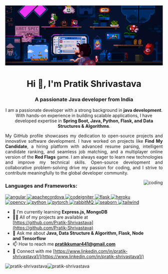 ![MasterHead](/img/banner.gif)
<h1 align="center">Hi 👋, I'm Pratik Shrivastava</h1>
<h3 align="center">A passionate Java developer from India</h3>
<p align="center">
  I am a passionate developer with a strong background in <b>java development</b>. With hands-on experience in building scalable applications, I have developed expertise in <b>Spring Boot, Java, Python, Flask, and Data Structures & Algorithms</b>.
</p>
<p align="justify">
  My GitHub profile showcases my dedication to open-source projects and innovative software development. I have worked on projects like <b>Find My Candidate</b>, a hiring platform with advanced resume parsing, intelligent candidate ranking, and seamless job matching, and a multiplayer online version of the <b>Red Flags</b> game. I am always eager to learn new technologies and improve my technical skills. Open-source development and collaborative problem-solving drive my passion for coding, and I strive to contribute meaningfully to the global developer community.

</p>


<img height="230" align="right" alt="coding" src="https://media2.giphy.com/media/MunViQ5feR29sMFVfa/giphy.gif?cid=6c09b952c7jgvpp3bgsgpsv3g2gk3sob02xw7i851m73fgfz&rid=giphy.gif&ct=s">

<h3 align="left">Languages and Frameworks:</h3>
<p align="left"> <a href="https://angular.io" target="_blank" rel="noreferrer"> <img src="https://angular.io/assets/images/logos/angular/angular.svg" alt="angular" width="40" height="40"/> </a> <a href="https://cordova.apache.org/" target="_blank" rel="noreferrer"> <img src="https://www.vectorlogo.zone/logos/apache_cordova/apache_cordova-icon.svg" alt="apachecordova" width="40" height="40"/> </a> <a href="https://codeigniter.com" target="_blank" rel="noreferrer"> <img src="https://cdn.worldvectorlogo.com/logos/codeigniter.svg" alt="codeigniter" width="40" height="40"/> </a> <a href="https://flask.palletsprojects.com/" target="_blank" rel="noreferrer"> <img src="https://www.vectorlogo.zone/logos/pocoo_flask/pocoo_flask-icon.svg" alt="flask" width="40" height="40"/> </a> <a href="https://git-scm.com/" target="_blank" rel="noreferrer"> </a> <a href="https://heroku.com" target="_blank" rel="noreferrer"> <img src="https://www.vectorlogo.zone/logos/heroku/heroku-icon.svg" alt="heroku" width="40" height="40"/> </a> </a> <a href="https://opencv.org/" target="_blank" rel="noreferrer"> <img src="https://www.vectorlogo.zone/logos/opencv/opencv-icon.svg" alt="opencv" width="40" height="40"/> </a> <a href="https://www.python.org" target="_blank" rel="noreferrer"> <img src="https://upload.wikimedia.org/wikipedia/commons/thumb/c/c3/Python-logo-notext.svg/1200px-Python-logo-notext.svg.png" alt="python" width="40" height="40"/> </a> <a href="https://pytorch.org/" target="_blank" rel="noreferrer"> <img src="https://www.vectorlogo.zone/logos/pytorch/pytorch-icon.svg" alt="pytorch" width="40" height="40"/> </a> <a href="https://www.rabbitmq.com" target="_blank" rel="noreferrer"> <img src="https://www.vectorlogo.zone/logos/rabbitmq/rabbitmq-icon.svg" alt="rabbitMQ" width="40" height="40"/> </a> <a href="https://seaborn.pydata.org/" target="_blank" rel="noreferrer"> <img src="https://seaborn.pydata.org/_images/logo-mark-lightbg.svg" alt="seaborn" width="40" height="40"/> </a> <a href="https://tailwindcss.com/" target="_blank" rel="noreferrer"> <img src="https://www.vectorlogo.zone/logos/tailwindcss/tailwindcss-icon.svg" alt="tailwind" width="40" height="40"/> </a> </p>


- 🌱 I’m currently learning **Express.js, MongoDB**
- 👨‍💻 All of my projects are available at [https://github.com/Pratik-Shrivastava](https://github.com/Pratik-Shrivastava)
- 💬 Ask me about **Java, Data Structure & Algorithm, Flask, Node and Tensorflow**
- 📫 How to reach me **pratikkumar441@gmail.com**
- 📄 Connect with me [https://www.linkedin.com/in/pratik-shrivastava1/](https://www.linkedin.com/in/pratik-shrivastava1/)


<p><img align="left" src="https://github-readme-stats.vercel.app/api?username=pratik-shrivastava&show_icons=true&locale=en&theme=transparent" alt="pratik-shrivastava" /></p>

<p><img align="left" src="https://github-readme-stats.vercel.app/api/top-langs?username=pratik-shrivastava&show_icons=true&locale=en&layout=compact&theme=transparent" alt="pratik-shrivastava" /></p>
